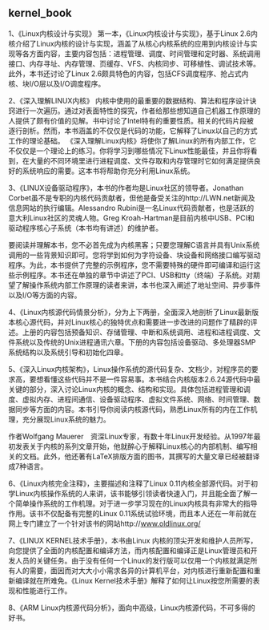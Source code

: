kernel_book
---

1、《Linux内核设计与实现》
第一本，《Linux内核设计与实现》，基于Linux 2.6内核介绍了Linux内核的设计与实现，涵盖了从核心内核系统的应用到内核设计与实现等各方面内容，主要内容包括：进程管理、调度、时间管理和定时器、系统调用接口、内存寻址、内存管理、页缓存、VFS、内核同步、可移植性、调试技术等。此外，本书还讨论了Linux 2.6颇具特色的内容，包括CFS调度程序、抢占式内核、块I/O层以及I/O调度程序。

2、《深入理解LINUX内核》
内核中使用的最重要的数据结构、算法和程序设计诀窍进行一次遍历。通过对表面特性的探究，作者给那些想知道自己机器工作原理的人提供了颇有价值的见解。书中讨论了Intel特有的重要性质。相关的代码片段被逐行剖析。然而，本书涵盖的不仅仅是代码的功能，它解释了Linux以自己的方式工作的理论基础。
《深入理解Linux内核》将使你了解Linux的所有内部工作，它不仅仅是一个理论上的练习。你将学习到哪些情况下Linux性能最佳，并且你将看到，在大量的不同环境里进行进程调度、文件存取和内存管理时它如何满足提供良好的系统响应的需要。这本书将帮助你充分利用Linux系统。


3、《LINUX设备驱动程序》，本书的作者均是Linux社区的领导者。Jonathan Corbet虽不是专职的内核代码贡献者，但他是备受关注的http://LWN.net新闻及信息网站的执行编辑。Alessandro Rubini是一名Linux代码贡献者，也是活跃的意大利Linux社区的灵魂人物。Greg Kroah-Hartman是目前内核中USB、PCI和驱动程序核心子系统（本书均有讲述）的维护者。

要阅读并理解本书，您不必首先成为内核黑客；只要您理解C语言并具有Unix系统调用的一些背景知识即可。您将学到如何为字符设备、块设备和网络接口编写驱动程序。为此，本书提供了完整的示例程序，您不需要特殊的硬件即可编译和运行这些示例程序。本书还在单独的章节中讲述了PCI、USB和tty（终端）子系统。对期望了解操作系统内部工作原理的读者来讲，本书也深入阐述了地址空间、异步事件以及I/O等方面的内容。


4、《Linux内核源代码情景分析》，分为上下两册，全面深入地剖析了Linux最新版本核心源代码，并对Linux核心的独特优点和需要进一步改进的问题作了精辟的评述。上册的内容包括预备知识、存储管理、中断和系统调用、进程和进程调度、文件系统以及传统的Unix进程通讯六章。下册的内容包括设备驱动、多处理器SMP系统结构以及系统引导和初始化四章。


5、《深入Linux内核架构》，Linux操作系统的源代码复杂、文档少，对程序员的要求高，要想看懂这些代码并不是一件容易事。本书结合内核版本2.6.24源代码中最关键的部分，深入讨论Linux内核的概念、结构和实现。具体包括进程管理和调度、虚拟内存、进程间通信、设备驱动程序、虚拟文件系统、网络、时间管理、数据同步等方面的内容。本书引导你阅读内核源代码，熟悉Linux所有的内在工作机理，充分展现Linux系统的魅力。

作者Wolfgang Mauerer　资深Linux专家，有数十年Linux开发经验。从1997年最初发表关于内核的系列文章开始，他就醉心于解释Linux核心的内部机制、编写相关的文档。此外，他还著有LaTeX排版方面的图书，其撰写的大量文章已经被翻译成7种语言。


6、《Linux内核完全注释》，主要描述和注释了Linux 0.11内核全部源代码。对于初学Linux内核操作系统的人来讲，该书能够引领读者快速入门，并且能全面了解一个简单操作系统的工作机理。对于进一步学习现在的Linux内核具有非常大的指导作用。该书不仅配备有完整的Linux 0.11系统试验环境，而且本人还在一年前就在网上专门建立了一个针对该书的网站http://www.oldlinux.org/


7、《LINUX KERNEL技术手册》，本书由Linux 内核的顶尖开发和维护人员所写，向您提供了全面的内核配置和编译方法，而内核配置和编译正是Linux管理员和开发人员的关键任务。由于没有任何一个Linux的发行版可以仅用一个内核就满足所有人的需要，面因而对大大小小需求各异的计算机平台，对内核进行重新配置和重新编译就在所难免。《Linux Kernel技术手册》解释了如何让Linux按您所需要的表现和性能进行工作。

8、《ARM Linux内核源代码分析》，面向中高级，Linux内核源代码，不可多得的好书。